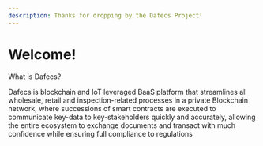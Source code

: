 ```yaml
---
description: Thanks for dropping by the Dafecs Project!
---
```


# Welcome!

What is Dafecs?

Dafecs is blockchain and IoT leveraged BaaS platform that streamlines all wholesale, retail and inspection-related processes in a private Blockchain network, where successions of smart contracts are executed to communicate key-data to key-stakeholders quickly and accurately, allowing the entire ecosystem to exchange documents and transact with much confidence while ensuring full compliance to regulations




